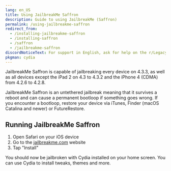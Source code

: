 ```yaml
---
lang: en_US
title: Using JailbreakMe Saffron
description: Guide to using JailbreakMe (Saffron)
permalink: /using-jailbreakme-saffron
redirect_from:
  - /installing-jailbreakme-saffron
  - /installing-saffron
  - /saffron
  - /jailbreakme-saffron
discordNoticeText: For support in English, ask for help on the r/LegacyJailbreak [Discord Server](http://discord.legacyjailbreak.com/).
pkgman: cydia
---
```


JailbreakMe Saffron is capable of jailbreaking every device on 4.3.3, as well as all devices except the iPad 2 on 4.3 to 4.3.2 and the iPhone 4 (CDMA) from 4.2.6 to 4.2.8.

JailbreakMe Saffron is an untethered jailbreak meaning that it survives a reboot and can cause a permanent bootloop if something goes wrong. If you encounter a bootloop, restore your device via iTunes, Finder (macOS Catalina and newer) or FutureRestore.

## Running JailbreakMe Saffron

1. Open Safari on your iOS device
1. Go to the [jailbreakme.com](https://jailbreakme.com) website
1. Tap "Install"

You should now be jailbroken with Cydia installed on your home screen. You can use Cydia to install <router-link to="/faq/#what-are-tweaks">tweaks</router-link>, themes and more.